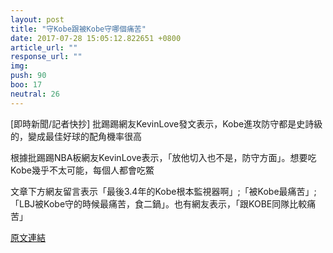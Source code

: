 ```yaml
---
layout: post
title: "守Kobe跟被Kobe守哪個痛苦"
date: 2017-07-28 15:05:12.822651 +0800
article_url: ""
response_url: ""
img: 
push: 90
boo: 17
neutral: 26
---
```


[即時新聞/記者快抄] 批踢踢網友KevinLove發文表示，Kobe進攻防守都是史詩級的，變成最佳好球的配角機率很高

根據批踢踢NBA板網友KevinLove表示，「放他切入也不是，防守方面」。想要吃Kobe幾乎不太可能，每個人都會吃鱉

文章下方網友留言表示「最後3.4年的Kobe根本監視器啊」;「被Kobe最痛苦」; 「LBJ被Kobe守的時候最痛苦，食二鍋」。也有網友表示，「跟KOBE同隊比較痛苦」

<a href = "https://www.ptt.cc/bbs/NBA/M.1501031077.A.B37.html">原文連結</a>

